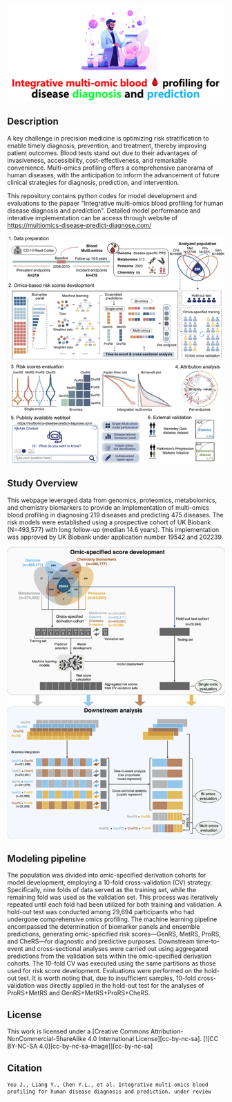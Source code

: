 <div align="center">
  
![Logo](./src/CoverImage.png?raw=true "CoverImage")

</div>

## Description
A key challenge in precision medicine is optimizing risk stratification to enable timely diagnosis, prevention, and treatment, thereby improving patient outcomes. Blood tests stand out due to their advantages of invasiveness, accessibility, cost-effectiveness, and remarkable convenience. Multi-omics profiling offers a comprehensive panorama of human diseases, with the anticipation to inform the advancement of future clinical strategies for diagnosis, prediction, and intervention.

This repository contains python codes for model development and evaluations to the papaer "Integrative multi-omics blood profiling for human disease diagnosis and prediction". 
Detailed model performance and interative implementation can be access through website of https://multiomics-disease-predict-diagnose.com/

![Workflow](./src/StudyOverview.png?raw=true "StudyOverview")

## Study Overview
This webpage leveraged data from genomics, proteomics, metabolomics, and chemistry biomarkers to provide an implementation of multi-omics blood profiling in diagnosing 219 diseases and predicting 475 diseases. The risk models were established using a prospective cohort of UK Biobank (N=493,577) with long follow-up (median 14.6 years). This implementation was approved by UK Biobank under application number 19542 and 202239.

![Architecture](./src/ModelingPipeline.png?raw=true "ModelingPipeline")
## Modeling pipeline
The population was divided into omic-specified derivation cohorts for model development, employing a 10-fold cross-validation (CV) strategy. Specifically, nine folds of data served as the training set, while the remaining fold was used as the validation set. This process was iteratively repeated until each fold had been utilized for both training and validation. A hold-out test was conducted among 29,694 participants who had undergone comprehensive omics profiling. The machine learning pipeline encompassed the determination of biomarker panels and ensemble predictions, generating omic-specified risk scores—GenRS, MetRS, ProRS, and CheRS—for diagnostic and predictive purposes.
Downstream time-to-event and cross-sectional analyses were carried out using aggregated predictions from the validation sets within the omic-specified derivation cohorts. The 10-fold CV was executed using the same partitions as those used for risk score development. Evaluations were performed on the hold-out test. It is worth noting that, due to insufficient samples, 10-fold cross-validation was directly applied in the hold-out test for the analyses of ProRS+MetRS and GenRS+MetRS+ProRS+CheRS.
  
## License
This work is licensed under a
[Creative Commons Attribution-NonCommercial-ShareAlike 4.0 International License][cc-by-nc-sa].
[![CC BY-NC-SA 4.0][cc-by-nc-sa-image]][cc-by-nc-sa]


## Citation   
```
You J., Liang Y., Chen Y.L., et al. Integrative multi-omics blood profiling for human disease diagnosis and prediction. under review
```
